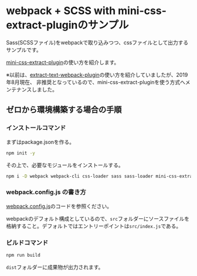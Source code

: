 # webpack + SCSS with mini-css-extract-pluginのサンプル

Sass(SCSSファイル)をwebpackで取り込みつつ、cssファイルとして出力するサンプルです。

[mini-css-extract-plugin](https://github.com/webpack-contrib/mini-css-extract-plugin)の使い方を紹介します。

※以前は、[extract\-text\-webpack\-plugin](https://github.com/webpack-contrib/extract-text-webpack-plugin)の使い方を紹介していましたが、2019年8月現在、
非推奨となっているので、mini-css-extract-pluginを使う方式へメンテナンスしました。

## ゼロから環境構築する場合の手順

### インストールコマンド

まずはpackage.jsonを作る。

```bash
npm init -y
```

その上で、必要なモジュールをインストールする。

```bash
npm i -D webpack webpack-cli css-loader sass sass-loader mini-css-extract-plugin
```

### webpack.config.js の書き方

[webpack.config.js](webpack.config.js)のコードを参照ください。

webpackのデフォルト構成としているので、`src`フォルダーにソースファイルを格納すること。デフォルトではエントリーポイントは`src/index.js`である。

### ビルドコマンド

```bash
npm run build
```

`dist`フォルダーに成果物が出力されます。

